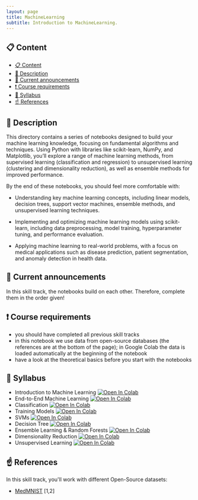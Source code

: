 ```yaml
---
layout: page
title: MachineLearning
subtitle: Introduction to MachineLearning.
---
```


## 📋 Content
- [📋 Content](#-content)
- [📄 Description](#-description)
- [📣 Current announcements](#-current-announcements)
- [❗ Course requirements](#-course-requirements)
- [📒 Syllabus](#-syllabus)
- [☝️ References](#️-references)


## 📄 Description
This directory contains a series of notebooks designed to build your machine learning knowledge, focusing on fundamental algorithms and techniques. Using Python with libraries like scikit-learn, NumPy, and Matplotlib, you’ll explore a range of machine learning methods, from supervised learning (classification and regression) to unsupervised learning (clustering and dimensionality reduction), as well as ensemble methods for improved performance.

By the end of these notebooks, you should feel more comfortable with:

- Understanding key machine learning concepts, including linear models, decision trees, support vector machines, ensemble methods, and unsupervised learning techniques.

- Implementing and optimizing machine learning models using scikit-learn, including data preprocessing, model training, hyperparameter tuning, and performance evaluation.

- Applying machine learning to real-world problems, with a focus on medical applications such as disease prediction, patient segmentation, and anomaly detection in health data.


## 📣 Current announcements
In this skill track, the notebooks build on each other. Therefore, complete them in the order given!


## ❗ Course requirements
- you should have completed all previous skill tracks
- in this notebook we use data from open-source databases (the references are at the bottom of the page); in Google Colab the data is loaded automatically at the beginning of the notebook
- have a look at the theoretical basics before you start with the notebooks


## 📒 Syllabus
- Introduction to Machine Learning <a href="https://colab.research.google.com/github/University-Clinic-of-Neuroradiology/python-bootcamp/blob/main/notebooks/MachineLearning/01_ML_Introduction.ipynb"><img src="https://colab.research.google.com/assets/colab-badge.svg" alt="Open In Colab"/></a>
- End-to-End Machine Learning <a href="https://colab.research.google.com/github/University-Clinic-of-Neuroradiology/python-bootcamp/blob/main/notebooks/MachineLearning/02_End_to_End_ML.ipynb"><img src="https://colab.research.google.com/assets/colab-badge.svg" alt="Open In Colab"/></a>
- Classification <a href="https://colab.research.google.com/github/University-Clinic-of-Neuroradiology/python-bootcamp/blob/main/notebooks/MachineLearning/03_Classification.ipynb"><img src="https://colab.research.google.com/assets/colab-badge.svg" alt="Open In Colab"/></a>
- Training Models <a href="https://colab.research.google.com/github/University-Clinic-of-Neuroradiology/python-bootcamp/blob/main/notebooks/MachineLearning/04_Training_Models.ipynb"><img src="https://colab.research.google.com/assets/colab-badge.svg" alt="Open In Colab"/></a>
- SVMs <a href="https://colab.research.google.com/github/University-Clinic-of-Neuroradiology/python-bootcamp/blob/main/notebooks/MachineLearning/05_SVMs.ipynb"><img src="https://colab.research.google.com/assets/colab-badge.svg" alt="Open In Colab"/></a>
- Decision Tree <a href="https://colab.research.google.com/github/University-Clinic-of-Neuroradiology/python-bootcamp/blob/main/notebooks/MachineLearning/06_Decision_Trees.ipynb"><img src="https://colab.research.google.com/assets/colab-badge.svg" alt="Open In Colab"/></a>
- Ensemble Learning & Random Forests <a href="https://colab.research.google.com/github/University-Clinic-of-Neuroradiology/python-bootcamp/blob/main/notebooks/MachineLearning/07_Ensembles_RFs.ipynb"><img src="https://colab.research.google.com/assets/colab-badge.svg" alt="Open In Colab"/></a>
- Dimensionality Reduction <a href="https://colab.research.google.com/github/University-Clinic-of-Neuroradiology/python-bootcamp/blob/main/notebooks/MachineLearning/08_Dim_Reduction.ipynb"><img src="https://colab.research.google.com/assets/colab-badge.svg" alt="Open In Colab"/></a>
- Unsupervised Learning <a href="https://colab.research.google.com/github/University-Clinic-of-Neuroradiology/python-bootcamp/blob/main/notebooks/MachineLearning/09_Unsupervised_learning.ipynb"><img src="https://colab.research.google.com/assets/colab-badge.svg" alt="Open In Colab"/></a>




## ☝️ References

In this skill track, you'll work with different Open-Source datasets:
- [MedMNIST](https://medmnist.com/) [1,2]


